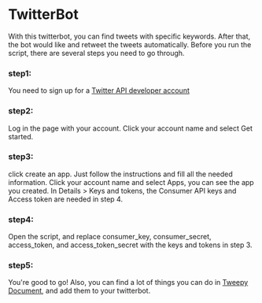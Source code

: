 # TwitterBot

With this twitterbot, you can find tweets with specific keywords. After that, the bot would like and retweet the tweets automatically. Before you run the script, there are several steps you need to go through.

### step1: 

You need to sign up for a [Twitter API developer account](https://developer.twitter.com/en.html)

### step2:

Log in the page with your account. Click your account name and select Get started.

### step3:

click create an app. Just follow the instructions and fill all the needed information. Click your account name and select Apps, you can see the app you created. In Details > Keys and tokens, the Consumer API keys and Access token are needed in step 4.

### step4:

Open the script, and replace consumer_key, consumer_secret, access_token, and access_token_secret with the keys and tokens in step 3.

### step5:

You're good to go! Also, you can find a lot of things you can do in [Tweepy Document](http://docs.tweepy.org/en/latest/index.html#), and add them to your twitterbot. 

